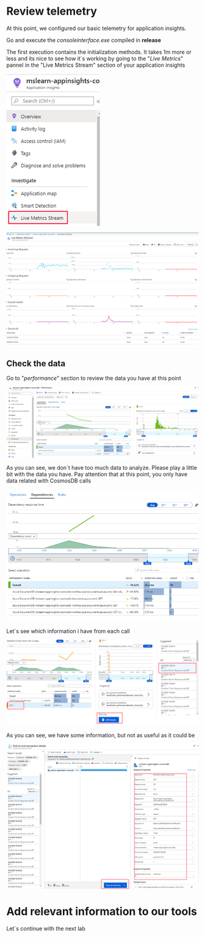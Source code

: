 # Review telemetry

At this point, we configured our basic telemetry for application insights.

Go and execute the _consoleinterface.exe_ compiled in **release**

The first execution contains the initialization methods. It takes 1m more or less and its nice to see how it´s working by going to the "_Live Metrics_" pannel in the "Live Metrics Stream" section of your application insights

![](Misc/live0.png)

![](Misc/live1.png)


## Check the data

Go to "_performance_" section to review the data you have at this point

![](Misc/d1.png)

As you can see, we don´t have too much data to analyze. Please play a little bit with the data you have. Pay attention that at this point, you only have data related with CosmosDB calls

![](Misc/d2.png)

Let´s see which information i have from each call

![](Misc/d3.png)

As you can see, we have some information, but not as useful as it could be

![](Misc/d4.png)

# Add relevant information to our tools

Let´s continue with the next lab